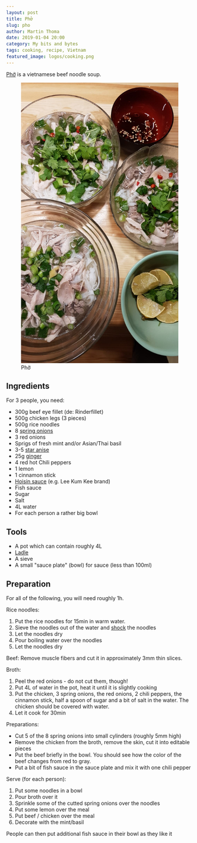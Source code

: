 ```yaml
---
layout: post
title: Phở
slug: pho
author: Martin Thoma
date: 2019-01-04 20:00
category: My bits and bytes
tags: cooking, recipe, Vietnam
featured_image: logos/cooking.png
---
```

[Phở](https://en.wikipedia.org/wiki/Pho) is a vietnamese beef noodle soup.

<figure class="wp-caption aligncenter img-thumbnail">
    <a href="../images/2019/01/pho.jpg"><img src="../images/2019/01/pho.jpg" alt="Pho" style="width: 512px;"/></a>
    <figcaption class="text-center">Phở</figcaption>
</figure>

## Ingredients

For 3 people, you need:

* 300g beef eye fillet (de: Rinderfillet)
* 500g chicken legs (3 pieces)
* 500g rice noodles
* 8 [spring onions](https://en.wikipedia.org/wiki/Scallion)
* 3 red onions
* Sprigs of fresh mint and/or Asian/Thai basil
* 3-5 [star anise](https://en.wikipedia.org/wiki/Illicium_verum)
* 25g [ginger](https://en.wikipedia.org/wiki/Ginger)
* 4 red hot Chili peppers
* 1 lemon
* 1 cinnamon stick
* [Hoisin sauce](https://en.wikipedia.org/wiki/Hoisin_sauce) (e.g. Lee Kum Kee brand)
* Fish sauce
* Sugar
* Salt
* 4L water
* For each person a rather big bowl


## Tools

* A pot which can contain roughly 4L
* [Ladle](https://en.wikipedia.org/wiki/Ladle_(spoon))
* A sieve
* A small "sauce plate" (bowl) for sauce (less than 100ml)


## Preparation

For all of the following, you will need roughly 1h.

Rice noodles:

1. Put the rice noodles for 15min in warm water.
2. Sieve the noodles out of the water and [shock](https://en.wikipedia.org/wiki/Shocking_(cooking)) the noodles
3. Let the noodles dry
4. Pour boiling water over the noodles
5. Let the noodles dry

Beef: Remove muscle fibers and cut it in approximately 3mm thin slices.

Broth:

1. Peel the red onions - do not cut them, though!
2. Put 4L of water in the pot, heat it until it is slightly cooking
3. Put the chicken, 3 spring onions, the red onions, 2 chili peppers, the
   cinnamon stick, half a spoon of sugar and a bit of salt in the water. The
   chicken should be covered with water.
4. Let it cook for 30min

Preparations:

* Cut 5 of the 8 spring onions into small cylinders (roughly 5mm high)
* Remove the chicken from the broth, remove the skin, cut it into editable pieces
* Put the beef briefly in the bowl. You should see how the color of the beef changes from red to gray.
* Put a bit of fish sauce in the sauce plate and mix it with one chili pepper

Serve (for each person):

1. Put some noodles in a bowl
2. Pour broth over it
3. Sprinkle some of the cutted spring onions over the noodles
4. Put some lemon over the meal
5. Put beef / chicken over the meal
6. Decorate with the mint/basil

People can then put additional fish sauce in their bowl as they like it
